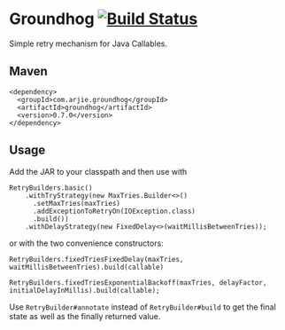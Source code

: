 # Groundhog [![Build Status](https://travis-ci.org/roshan/groundhog.svg?branch=master)](https://travis-ci.org/roshan/groundhog)

Simple retry mechanism for Java Callables.

## Maven

```
<dependency>
  <groupId>com.arjie.groundhog</groupId>
  <artifactId>groundhog</artifactId>
  <version>0.7.0</version>
</dependency>
```

## Usage

Add the JAR to your classpath and then use with 

```
RetryBuilders.basic()
    .withTryStrategy(new MaxTries.Builder<>()
      .setMaxTries(maxTries)
      .addExceptionToRetryOn(IOException.class)
      .build())
    .withDelayStrategy(new FixedDelay<>(waitMillisBetweenTries));
```

or with the two convenience constructors:

```
RetryBuilders.fixedTriesFixedDelay(maxTries, waitMillisBetweenTries).build(callable)
```

```
RetryBuilders.fixedTriesExponentialBackoff(maxTries, delayFactor, initialDelayInMillis).build(callable);
```

Use `RetryBuilder#annotate` instead of `RetryBuilder#build` to get the final state as well as the finally returned value.
